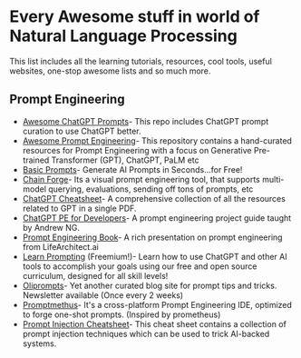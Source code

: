 # Every Awesome stuff in world of Natural Language Processing
This list includes all the learning tutorials, resources, cool tools, useful websites, one-stop awesome lists and so much more.

## Prompt Engineering

- [Awesome ChatGPT Prompts](https://prompts.chat/)- This repo includes ChatGPT prompt curation to use ChatGPT better.
- [Awesome Prompt Engineering](https://github.com/promptslab/Awesome-Prompt-Engineering?tab=readme-ov-file#tools--code)- This repository contains a hand-curated resources for Prompt Engineering with a focus on Generative Pre-trained Transformer (GPT), ChatGPT, PaLM etc
- [Basic Prompts](https://www.basicaiprompts.com/)- Generate AI Prompts in Seconds...for Free!
- [Chain Forge](https://github.com/ianarawjo/ChainForge)- Its a visual prompt engineering tool, that supports multi-model querying, evaluations, sending off tons of prompts, etc
- [ChatGPT Cheatsheet](assets/fmuaddib_openai-chatgpt-beginners-vademecum.pdf)- A comprehensive collection of all the resources related to GPT in a single PDF.
- [ChatGPT PE for Developers](https://www.coursera.org/projects/chatgpt-prompt-engineering-for-developers-project)- A prompt engineering project guide taught by Andrew NG. 
- [Prompt Engineering Book](assets/The%20ChatGPT%20Prompt%20Book%20-%20LifeArchitect.ai%20-%20Rev%206.pdf)- A rich presentation on prompt engineering from LifeArchitect.ai
- [Learn Prompting](https://learnprompting.org/) (Freemium!)- Learn how to use ChatGPT and other AI tools to accomplish your goals using our free and open source curriculum, designed for all skill levels!
- [Oliprompts](https://oliprompts.com/)- Yet another curated blog site for prompt tips and tricks. Newsletter available (Once every 2 weeks)
- [Promptmethus](https://promptmetheus.com/)- It's a cross-platform Prompt Engineering IDE, optimized to forge one-shot prompts. (Inspired by prometheus)
- [Prompt Injection Cheatsheet](https://blog.seclify.com/prompt-injection-cheat-sheet/)- This cheat sheet contains a collection of prompt injection techniques which can be used to trick AI-backed systems.
